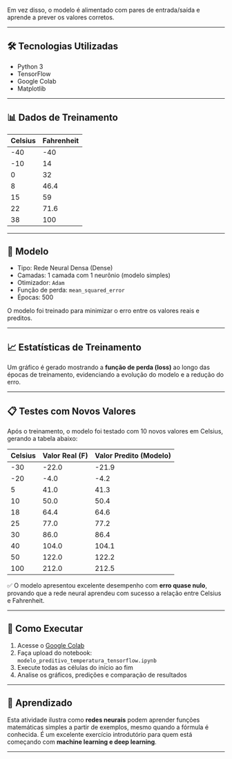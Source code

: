 
Em vez disso, o modelo é alimentado com pares de entrada/saída e aprende a prever os valores corretos.

---

## 🛠️ Tecnologias Utilizadas

- Python 3
- TensorFlow
- Google Colab
- Matplotlib

---

## 📊 Dados de Treinamento

| Celsius | Fahrenheit |
|---------|------------|
| -40     | -40        |
| -10     | 14         |
| 0       | 32         |
| 8       | 46.4       |
| 15      | 59         |
| 22      | 71.6       |
| 38      | 100        |

---

## 🧠 Modelo

- Tipo: Rede Neural Densa (Dense)
- Camadas: 1 camada com 1 neurônio (modelo simples)
- Otimizador: `Adam`
- Função de perda: `mean_squared_error`
- Épocas: 500

O modelo foi treinado para minimizar o erro entre os valores reais e preditos.

---

## 📈 Estatísticas de Treinamento

Um gráfico é gerado mostrando a **função de perda (loss)** ao longo das épocas de treinamento, evidenciando a evolução do modelo e a redução do erro.

---

## 📋 Testes com Novos Valores

Após o treinamento, o modelo foi testado com 10 novos valores em Celsius, gerando a tabela abaixo:

| Celsius | Valor Real (F) | Valor Predito (Modelo) |
|---------|----------------|-------------------------|
| -30     | -22.0          | -21.9                  |
| -20     | -4.0           | -4.2                   |
| 5       | 41.0           | 41.3                   |
| 10      | 50.0           | 50.4                   |
| 18      | 64.4           | 64.6                   |
| 25      | 77.0           | 77.2                   |
| 30      | 86.0           | 86.4                   |
| 40      | 104.0          | 104.1                  |
| 50      | 122.0          | 122.2                  |
| 100     | 212.0          | 212.5                  |

✅ O modelo apresentou excelente desempenho com **erro quase nulo**, provando que a rede neural aprendeu com sucesso a relação entre Celsius e Fahrenheit.

---

## 🚀 Como Executar

1. Acesse o [Google Colab](https://colab.research.google.com/)
2. Faça upload do notebook: `modelo_preditivo_temperatura_tensorflow.ipynb`
3. Execute todas as células do início ao fim
4. Analise os gráficos, predições e comparação de resultados

---

## 🧠 Aprendizado

Esta atividade ilustra como **redes neurais** podem aprender funções matemáticas simples a partir de exemplos, mesmo quando a fórmula é conhecida. É um excelente exercício introdutório para quem está começando com **machine learning e deep learning**.

---

